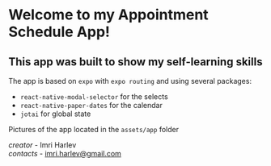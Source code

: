 # Welcome to my Appointment Schedule App!
## This app was built to show my self-learning skills
The app is based on `expo` with `expo routing` and using several packages:
- `react-native-modal-selector` for the selects
- `react-native-paper-dates` for the calendar
- `jotai` for global state
  
Pictures of the app located in the `assets/app` folder<br />

*creator* - Imri Harlev<br />
*contacts* - imri.harlev@gmail.com<br />
